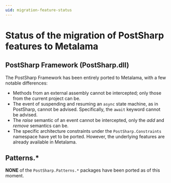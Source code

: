 ```yaml
---
uid: migration-feature-status
---
```


# Status of the migration of PostSharp features to Metalama


## PostSharp Framework (PostSharp.dll)

The PostSharp Framework has been entirely ported to Metalama, with a few notable differences:

* Methods from an external assembly cannot be intercepted; only those from the current project can be.
* The event of suspending and resuming an `async` state machine, as in PostSharp, cannot be advised. Specifically, the `await` keyword cannot be advised.
* The _raise_ semantic of an event cannot be intercepted, only the _add_ and _remove_ semantics can be.
* The specific architecture constraints under the `PostSharp.Constraints` namespace have yet to be ported. However, the underlying features are already available in Metalama.

## Patterns.*

__NONE__ of the `PostSharp.Patterns.*` packages have been ported as of this moment.
